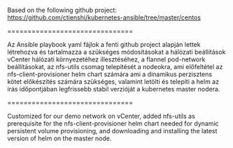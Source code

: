 Based on the following github project:
https://github.com/ctienshi/kubernetes-ansible/tree/master/centos

===============================

Az Ansible playbook yaml fájlok a fenti github project alapján lettek létrehozva
és tartalmazza a szükséges módosításokat a hálózati beállítások vCenter hálózati környezetéhez illesztéséhez, a flannel pod-network beállításokat, az nfs-utils csomag telepítését a nodeokra, ami előfeltétel az nfs-client-provisioner helm chart számára ami a dinamikus perzisztens kötet előkészítés számára szükséges, valamint
letölti és telepíti a helm az írás időpontjában legfrissebb stabil verzióját a
kubernetes master nodera.

===============================

Customized for our demo network on vCenter, added nfs-utils as prerequisite for the nfs-client-provisioner helm chart needed for dynamic persistent volume provisioning, and downloading and installing the latest version of helm on the master node.
